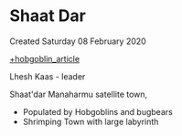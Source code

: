 # Shaat Dar
Created Saturday 08 February 2020

[+hobgoblin_article](./Shaat_Dar/hobgoblin_article.markdown)

Lhesh Kaas - leader

 Shaat'dar 
Manaharmu satellite town, 
- Populated by Hobgoblins and bugbears
- Shrimping Town with large labyrinth

